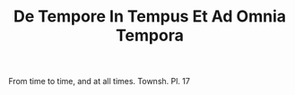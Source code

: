 ---
title: De Tempore In Tempus Et Ad Omnia Tempora
letter: D
permalink: "/definitions/bld-de-tempore-in-tempus-et-ad-omnia-tempora.html"
body: From time to time, and at all times. Townsh. Pl. 17
published_at: '2018-07-07'
source: Black's Law Dictionary 2nd Ed (1910)
layout: post
---